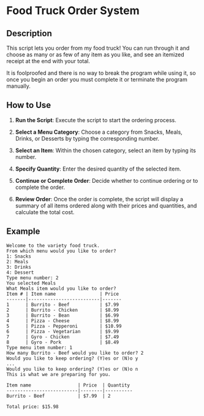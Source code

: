 # Food Truck Order System

## Description

This script lets you order from my food truck! You can run through it and choose as many or as few of any item as you like, and see an itemized receipt at the end with your total.

It is foolproofed and there is no way to break the program while using it, so once you begin an order you must complete it or terminate the program manually.

## How to Use

1. **Run the Script**: Execute the script to start the ordering process.

2. **Select a Menu Category**: Choose a category from Snacks, Meals, Drinks, or Desserts by typing the corresponding number.

3. **Select an Item**: Within the chosen category, select an item by typing its number.

4. **Specify Quantity**: Enter the desired quantity of the selected item.

5. **Continue or Complete Order**: Decide whether to continue ordering or to complete the order.

6. **Review Order**: Once the order is complete, the script will display a summary of all items ordered along with their prices and quantities, and calculate the total cost.


## Example

```text
Welcome to the variety food truck.
From which menu would you like to order? 
1: Snacks
2: Meals
3: Drinks
4: Dessert
Type menu number: 2
You selected Meals
What Meals item would you like to order?
Item # | Item name                | Price
-------|--------------------------|-------
1      | Burrito - Beef           | $7.99
2      | Burrito - Chicken        | $8.99
3      | Burrito - Bean           | $6.99
4      | Pizza - Cheese           | $8.99
5      | Pizza - Pepperoni        | $10.99
6      | Pizza - Vegetarian       | $9.99
7      | Gyro - Chicken           | $7.49
8      | Gyro - Pork              | $8.49
Type menu item number: 1
How many Burrito - Beef would you like to order? 2
Would you like to keep ordering? (Y)es or (N)o y
...
Would you like to keep ordering? (Y)es or (N)o n
This is what we are preparing for you.

Item name                 | Price  | Quantity
--------------------------|--------|----------
Burrito - Beef            | $7.99  | 2

Total price: $15.98
